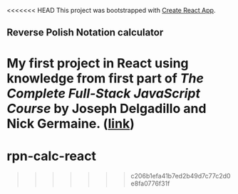 <<<<<<< HEAD
This project was bootstrapped with [Create React App](https://github.com/facebook/create-react-app).

## Reverse Polish Notation calculator

My first project in React using knowledge from first part of *The Complete Full-Stack JavaScript Course* by **Joseph Delgadillo** and  **Nick Germaine**. 
([link](https://www.udemy.com/course/full-stack-javascript/))
=======
# rpn-calc-react
>>>>>>> c206b1efa41b7ed2b49d7c77c2d0e8fa0776f31f

